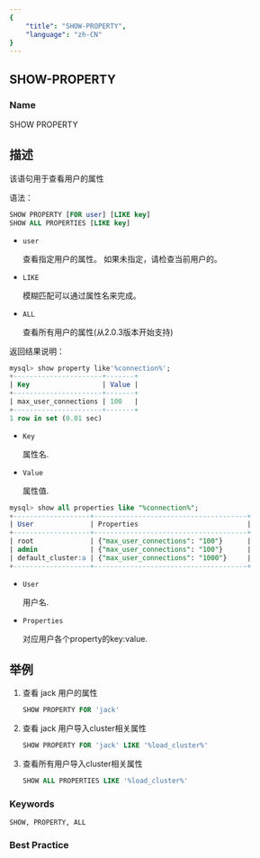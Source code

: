 ```yaml
---
{
    "title": "SHOW-PROPERTY",
    "language": "zh-CN"
}
---
```


## SHOW-PROPERTY

### Name

SHOW PROPERTY

## 描述

该语句用于查看用户的属性

语法：

```sql
SHOW PROPERTY [FOR user] [LIKE key]
SHOW ALL PROPERTIES [LIKE key]
```

* `user`

   查看指定用户的属性。 如果未指定，请检查当前用户的。

* `LIKE`

   模糊匹配可以通过属性名来完成。

* `ALL` 

   查看所有用户的属性(从2.0.3版本开始支持)

返回结果说明：

```sql
mysql> show property like'%connection%';
+----------------------+-------+
| Key                  | Value |
+----------------------+-------+
| max_user_connections | 100   |
+----------------------+-------+
1 row in set (0.01 sec)
```

* `Key`

  属性名.

* `Value`

  属性值.


```sql
mysql> show all properties like "%connection%";
+-------------------+--------------------------------------+
| User              | Properties                           |
+-------------------+--------------------------------------+
| root              | {"max_user_connections": "100"}      |
| admin             | {"max_user_connections": "100"}      |
| default_cluster:a | {"max_user_connections": "1000"}     |
+-------------------+--------------------------------------+
```

* `User`

  用户名.

* `Properties`

  对应用户各个property的key:value.

## 举例

1. 查看 jack 用户的属性

   ```sql
   SHOW PROPERTY FOR 'jack'
   ```

2. 查看 jack 用户导入cluster相关属性

   ```sql
   SHOW PROPERTY FOR 'jack' LIKE '%load_cluster%'
   ```

3. 查看所有用户导入cluster相关属性

   ```sql
   SHOW ALL PROPERTIES LIKE '%load_cluster%'
   ```

### Keywords

    SHOW, PROPERTY, ALL

### Best Practice
